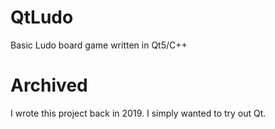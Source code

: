 # QtLudo
Basic Ludo board game written in Qt5/C++

# Archived
I wrote this project back in 2019. I simply wanted to try out Qt.
